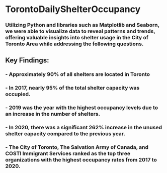 # TorontoDailyShelterOccupancy

### Utilizing Python and libraries such as Matplotlib and Seaborn, we were able to visualize data to reveal patterns and trends, offering valuable insights into shelter usage in the City of Toronto Area while addressing the following questions.
## Key Findings:
### - Approximately 90% of all shelters are located in Toronto
### - In 2017, nearly 95% of the total shelter capacity was occupied.
### - 2019 was the year with the highest occupancy levels due to an increase in the number of shelters.
### - In 2020, there was a significant 262% increase in the unused shelter capacity compared to the previous year.
### - The City of Toronto, The Salvation Army of Canada, and COSTI Immigrant Services ranked as the top three organizations with the highest occupancy rates from 2017 to 2020.
